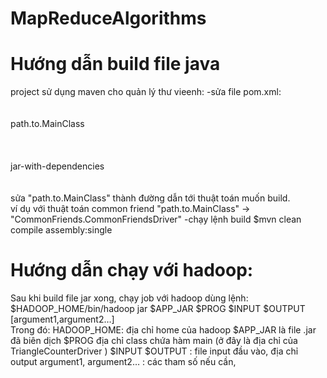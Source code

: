# MapReduceAlgorithms

# Hướng dẫn build file java
project sử dụng maven cho quản lý thư vieenh:
-sửa file pom.xml:
<configuration>  
					<archive>  
						<manifest>  
							<mainClass>path.to.MainClass</mainClass>  
						</manifest>  
					</archive>  
					<descriptorRefs>  
						<descriptorRef>jar-with-dependencies</descriptorRef>  
					</descriptorRefs>  
</configuration>    
sửa "path.to.MainClass" thành đường dẫn tới thuật toán muốn build.    
ví dụ với thuật toán common friend "path.to.MainClass" -> "CommonFriends.CommonFriendsDriver"  -chạy lệnh build  $mvn clean compile assembly:single
# Hướng dẫn chạy với hadoop:
Sau khi build file jar xong, chạy job với hadoop dùng lệnh:
$HADOOP_HOME/bin/hadoop jar $APP_JAR $PROG $INPUT $OUTPUT [argument1,argument2…]  
Trong đó:
HADOOP_HOME: địa chỉ home của hadoop
$APP_JAR là file .jar đã biên dịch
$PROG địa chỉ class chứa hàm main (ở đây là địa chỉ của TriangleCounterDriver )
$INPUT $OUTPUT : file input đầu vào, địa chỉ output
argument1, argument2… : các tham số nếu cần, 
